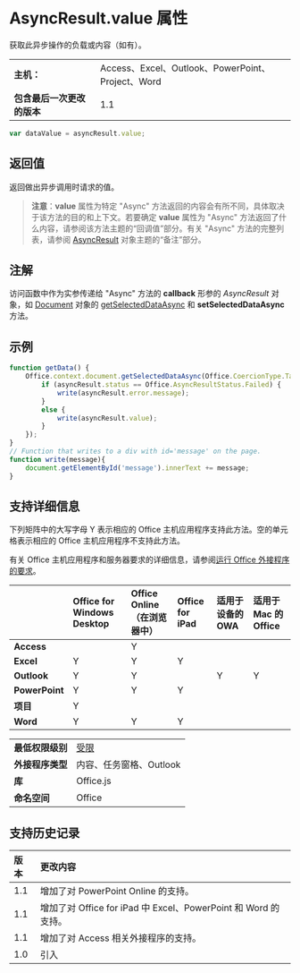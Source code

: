 
# <a name="asyncresult.value-property"></a>AsyncResult.value 属性
获取此异步操作的负载或内容（如有）。

|||
|:-----|:-----|
|**主机：**|Access、Excel、Outlook、PowerPoint、Project、Word|
|**包含最后一次更改的版本**|1.1|

```js
var dataValue = asyncResult.value;
```


## <a name="return-value"></a>返回值

返回做出异步调用时请求的值。 


 >**注意**：**value** 属性为特定 "Async" 方法返回的内容会有所不同，具体取决于该方法的目的和上下文。若要确定 **value** 属性为 "Async" 方法返回了什么内容，请参阅该方法主题的“回调值”部分。有关 "Async" 方法的完整列表，请参阅 [AsyncResult](../../reference/shared/asyncresult.md) 对象主题的“备注”部分。


## <a name="remarks"></a>注解

访问函数中作为实参传递给 "Async" 方法的 **callback** 形参的 _AsyncResult_ 对象，如 [Document](../../reference/shared/document.getselecteddataasync.md) 对象的 [getSelectedDataAsync](../../reference/shared/document.setselecteddataasync.md) 和 **setSelectedDataAsync** 方法。


## <a name="example"></a>示例




```js
function getData() {
    Office.context.document.getSelectedDataAsync(Office.CoercionType.Table, function(asyncResult) {
        if (asyncResult.status == Office.AsyncResultStatus.Failed) {
            write(asyncResult.error.message);
        }
        else {
            write(asyncResult.value);
        }
    });
}
// Function that writes to a div with id='message' on the page.
function write(message){
    document.getElementById('message').innerText += message; 
}

```




## <a name="support-details"></a>支持详细信息


下列矩阵中的大写字母 Y 表示相应的 Office 主机应用程序支持此方法。空的单元格表示相应的 Office 主机应用程序不支持此方法。

有关 Office 主机应用程序和服务器要求的详细信息，请参阅[运行 Office 外接程序的要求](../../docs/overview/requirements-for-running-office-add-ins.md)。

||**Office for Windows Desktop**|**Office Online（在浏览器中）**|**Office for iPad**|**适用于设备的 OWA**|**适用于 Mac 的 Office**|
|:-----|:-----|:-----|:-----|:-----|:-----|
|**Access**||Y||||
|**Excel**|Y|Y|Y|||
|**Outlook**|Y|Y||Y|Y|
|**PowerPoint**|Y|Y|Y|||
|**项目**|Y|||||
|**Word**|Y|Y|Y|||

|||
|:-----|:-----|
|**最低权限级别**|[受限](../../docs/develop/requesting-permissions-for-api-use-in-content-and-task-pane-add-ins.md)|
|**外接程序类型**|内容、任务窗格、Outlook|
|**库**|Office.js|
|**命名空间**|Office|

## <a name="support-history"></a>支持历史记录



|**版本**|**更改内容**|
|:-----|:-----|
|1.1|增加了对 PowerPoint Online 的支持。|
|1.1|增加了对 Office for iPad 中 Excel、PowerPoint 和 Word 的支持。|
|1.1|增加了对 Access 相关外接程序的支持。|
|1.0|引入|
